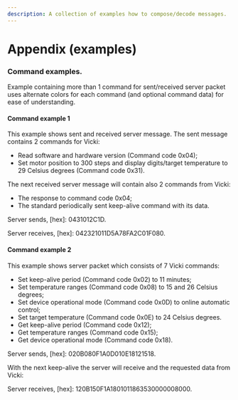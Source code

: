 ```yaml
---
description: A collection of examples how to compose/decode messages.
---
```


# Appendix (examples)

### Command examples.

Example containing more than 1 command for sent/received server packet uses alternate colors for each command (and optional command data) for ease of understanding.

#### Command example 1

&#x20;This example shows sent and received server message. The sent message contains 2 commands for Vicki:

* Read software and hardware version (Command code 0x04);
* Set motor position to 300 steps and display digits/target temperature to 29 Celsius degrees (Command code 0x31).

&#x20;The next received server message will contain also 2 commands from Vicki:

* The response to command code 0x04;
* The standard periodically sent keep-alive command with its data.

Server sends, \[hex]: 0431012C1D.

Server receives, \[hex]: 042321011D5A78FA2C01F080.

#### Command example 2

&#x20;This example shows server packet which consists of 7 Vicki commands:

* Set keep-alive period (Command code 0x02) to 11 minutes;
* Set temperature ranges (Command code 0x08) to 15 and 26 Celsius degrees;
* Set device operational mode (Command code 0x0D) to online automatic control;
* Set target temperature (Command code 0x0E) to 24 Celsius degrees.
* Get keep-alive period (Command code 0x12);
* Get temperature ranges (Command code 0x15);
* Get device operational mode (Command code 0x18).

Server sends, \[hex]: 020B080F1A0D010E18121518.

With the next keep-alive the server will receive and the requested data from Vicki:

Server receives, \[hex]: 120B150F1A1801011863530000008000.
